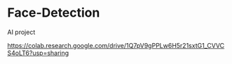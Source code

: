 # Face-Detection
AI project 

https://colab.research.google.com/drive/1Q7pV9gPPLw6H5r21sxtG1_CVVCS4oLT6?usp=sharing
